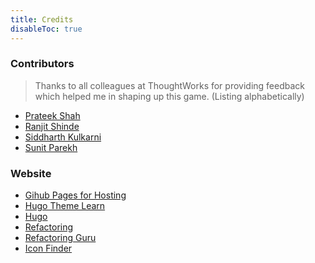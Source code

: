 ```yaml
---
title: Credits
disableToc: true
---
```


### Contributors

> Thanks to all colleagues at ThoughtWorks for providing feedback which helped me in shaping up this game.
(Listing alphabetically)

* [Prateek Shah](https://github.com/shahprateek1991)
* [Ranjit Shinde](https://github.com/ranjitshinde91)
* [Siddharth Kulkarni](https://github.com/sidcool1234)
* [Sunit Parekh](https://github.com/sunitparekh)


### Website 

* [Gihub Pages for Hosting](https://pages.github.com/)
* [Hugo Theme Learn](https://themes.gohugo.io/theme/hugo-theme-learn/en)
* [Hugo](https://gohugo.io/)
* [Refactoring](https://refactoring.com/)
* [Refactoring Guru](https://refactoring.guru/)
* [Icon Finder](https://www.iconfinder.com/)
